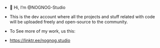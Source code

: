 - 👋 Hi, I’m @NOGNOG-Studio
- This is the dev account where all the projects and stuff related with code will be uploaded freely and open-source to the community.

- To See more of my work, us this:
- https://linktr.ee/nognog.studio
